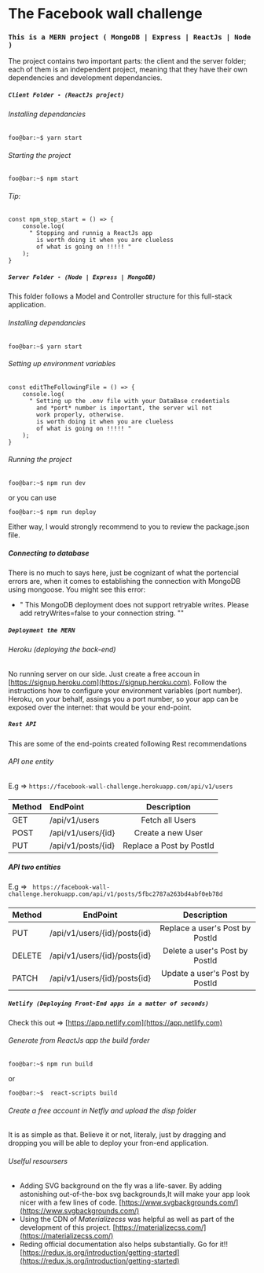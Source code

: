 # The Facebook wall challenge


### `This is a MERN project ( MongoDB | Express | ReactJs | Node )`

The project contains two important parts: the client and the server folder; each of them is an independent project, meaning that they have their own dependencies and development dependancies.

##### `Client Folder - (ReactJs project)`
###### Installing dependancies
```console
foo@bar:~$ yarn start
```

###### Starting the project
```console
foo@bar:~$ npm start
```
###### Tip:
```console
const npm_stop_start = () => { 
    console.log(
      " Stopping and runnig a ReactJs app 
        is worth doing it when you are clueless
        of what is going on !!!!! " 
    );
}
```
##### `Server Folder - (Node | Express | MongoDB)`
This folder follows a Model and Controller structure for this full-stack application.
###### Installing dependancies
```console
foo@bar:~$ yarn start
```
###### Setting up environment variables
```console
const editTheFollowingFile = () => { 
    console.log(
      " Setting up the .env file with your DataBase credentials
        and *port* number is important, the server wil not 
        work properly, otherwise.
        is worth doing it when you are clueless
        of what is going on !!!!! " 
    );
}
```

###### Running the project
```console
foo@bar:~$ npm run dev 
```
or you can use 
```console
foo@bar:~$ npm run deploy 
```
 Either way, I would strongly recommend to you to review the package.json file.
##### Connecting to database


There is no much to says here, just be cognizant of what the portencial errors are, when it comes to establishing the connection with MongoDB using mongoose. You might see this error:

* " This MongoDB deployment does not support retryable writes. Please add retryWrites=false to your connection string. ""
##### `Deployment the MERN `
###### Heroku (deploying the back-end)
No running server on our side. Just create a free accoun in [https://signup.heroku.com](https://signup.heroku.com). Follow the instructions how to configure your environment variables (port number). Heroku, on your behalf, assings you a port number, so your app can be exposed over the internet: that would be your end-point.
##### `Rest API  `
This are some of the end-points created following Rest recommendations
###### API one entity
E.g =>  `https://facebook-wall-challenge.herokuapp.com/api/v1/users`
####
| Method      | EndPoint            | Description               |
| :---        | :----               |         :---:             |
| GET         | /api/v1/users       | Fetch all Users           |
| POST        | /api/v1/users/{id}  | Create a new User         |
| PUT         | /api/v1/posts/{id}  | Replace a Post by PostId  |


##### API two entities
E.g =>  ` https://facebook-wall-challenge.herokuapp.com/api/v1/posts/5fbc2787a263bd4abf0eb78d`

####
| Method|   EndPoint                 | Description                    |
| :---  |    :----:                  |                :---:           |
|PUT    |/api/v1/users/{id}/posts{id}|Replace a user's Post by PostId |
|DELETE |/api/v1/users/{id}/posts{id}|Delete a user's Post by PostId  |
|PATCH  |/api/v1/users/{id}/posts{id}|Update a user's Post by PostId  |


##### `Netlify (Deploying Front-End apps in a matter of seconds)`
Check this out => [https://app.netlify.com](https://app.netlify.com)
######  Generate from ReactJs app the build forder 
```console
foo@bar:~$ npm run build
```
or
```console
foo@bar:~$  react-scripts build
```

###### Create a free account in Netfly and upload the disp folder
It is as simple as that. Believe it or not, literaly, just by dragging and dropping you will be able to deploy your fron-end application.

###### Uselful resoursers
* Adding SVG background on the fly was a life-saver. By adding astonishing out-of-the-box svg backgrounds,It will make your app look nicer with a few lines of code.
 [https://www.svgbackgrounds.com/](https://www.svgbackgrounds.com/)
* Using the CDN of *Materializecss* was helpful as well as part of the development of this project.
[https://materializecss.com/](https://materializecss.com/)
* Reding official documentation also helps substantially. Go for it!! [https://redux.js.org/introduction/getting-started](https://redux.js.org/introduction/getting-started)



